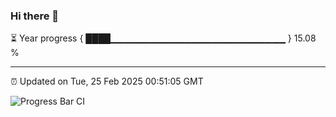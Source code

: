 ### Hi there 👋

⏳ Year progress { ████▁▁▁▁▁▁▁▁▁▁▁▁▁▁▁▁▁▁▁▁▁▁▁▁▁▁ } 15.08 %

---

⏰ Updated on Tue, 25 Feb 2025 00:51:05 GMT

![Progress Bar CI](https://github.com/Shyam-Makwana/GitHub-Actions-Demo/workflows/Progress%20Bar%20CI/badge.svg)
